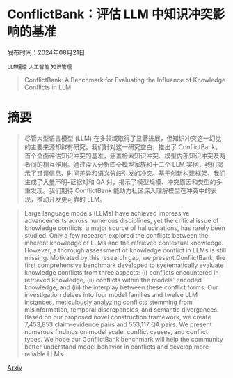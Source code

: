 # ConflictBank：评估 LLM 中知识冲突影响的基准

发布时间：2024年08月21日

`LLM理论` `人工智能` `知识管理`

> ConflictBank: A Benchmark for Evaluating the Influence of Knowledge Conflicts in LLM

# 摘要

> 尽管大型语言模型 (LLM) 在多领域取得了显著进展，但知识冲突这一幻觉的主要来源却鲜有研究。我们针对这一研究空白，推出了 ConflictBank，首个全面评估知识冲突的基准，涵盖检索知识冲突、模型内部知识冲突及两者间的相互作用。通过深入分析四个模型家族和十二个 LLM 实例，我们揭示了错误信息、时间差异和语义分歧引发的冲突。基于创新构建框架，我们生成了大量声明-证据对和 QA 对，揭示了模型规模、冲突原因和类型的多重发现。我们期待 ConflictBank 能助力社区深入理解模型在冲突中的表现，推动开发更可靠的 LLM。

> Large language models (LLMs) have achieved impressive advancements across numerous disciplines, yet the critical issue of knowledge conflicts, a major source of hallucinations, has rarely been studied. Only a few research explored the conflicts between the inherent knowledge of LLMs and the retrieved contextual knowledge. However, a thorough assessment of knowledge conflict in LLMs is still missing. Motivated by this research gap, we present ConflictBank, the first comprehensive benchmark developed to systematically evaluate knowledge conflicts from three aspects: (i) conflicts encountered in retrieved knowledge, (ii) conflicts within the models' encoded knowledge, and (iii) the interplay between these conflict forms. Our investigation delves into four model families and twelve LLM instances, meticulously analyzing conflicts stemming from misinformation, temporal discrepancies, and semantic divergences. Based on our proposed novel construction framework, we create 7,453,853 claim-evidence pairs and 553,117 QA pairs. We present numerous findings on model scale, conflict causes, and conflict types. We hope our ConflictBank benchmark will help the community better understand model behavior in conflicts and develop more reliable LLMs.

[Arxiv](https://arxiv.org/abs/2408.12076)